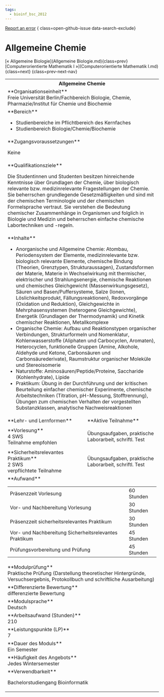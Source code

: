 ```yaml
---
tags:
  - bioinf_bsc_2012
---
```

[Report an error](https://github.com/SGSSGene/FUB-SUP/issues/new?title=Error%20in%20%22Allgemeine%20Chemie%22&body=There%20seems%20to%20be%20an%20error%20in%20module%20%22Allgemeine%20Chemie%22%2E%0A%0A%3CDescribe%20here%20a%20slightly%20more%20detailed%20description%20of%20what%20is%20wrong%3E&labels=bug)
{ class=open-github-issue data-search-exclude}

# Allgemeine Chemie

[« Allgemeine Biologie](Allgemeine Biologie.md){class=prev}
[Computerorientierte Mathematik I »](Computerorientierte Mathematik I.md){class=next}
{class=prev-next-nav}

<table markdown id="moduledesc">
<tr markdown class="moduledesc_head"><th colspan="2">Allgemeine Chemie </th></tr>
<tr markdown><td colspan="2">**Organisationseinheit**   <br>Freie Universität Berlin/Fachbereich Biologie, Chemie, Pharmazie/Institut für Chemie und Biochemie</td></tr>

<tr markdown><td colspan="2">**Bereich**<br>


- Studienbereiche im Pflichtbereich des Kernfaches
- Studienbereich Biologie/Chemie/Biochemie

</td></tr>

<tr markdown><td colspan="2">**Zugangsvoraussetzungen** <br>

Keine


</td></tr>
<tr markdown><td colspan="2">**Qualifikationsziele**    <br>

Die Studentinnen und Studenten besitzen hinreichende Kenntnisse über
Grundlagen der Chemie, über biologisch relevante bzw. medizinrelevante
Fragestellungen der Chemie. Sie beherrschen grundlegende Gesetzmäßigkeiten
und sind mit der chemischen Terminologie und der chemischen Formelsprache
vertraut. Sie verstehen die Bedeutung chemischer Zusammenhänge in Organismen
und folglich in Biologie und Medizin und beherrschen einfache chemische
Labortechniken und -regeln.


</td></tr>
<tr markdown><td colspan="2">**Inhalte**                <br>


- Anorganische und Allgemeine Chemie: Atombau, Periodensystem der Elemente,
  medizinrelevante bzw. biologisch relevante Elemente, chemische Bindung
  (Theorien, Grenztypen, Strukturaussagen), Zustandsformen der Materie,
  Materie in Wechselwirkung mit thermischer, elektrischer und
  Strahlungsenergie, chemische Reaktionen und chemisches Gleichgewicht
  (Massenwirkungsgesetz), Säuren und Basen/Puffersysteme, Salze (Ionen,
  Löslichkeitsprodukt, Fällungsreaktionen), Redoxvorgänge (Oxidation und
  Reduktion), Gleichgewichte in Mehrphasensystemen (heterogene
  Gleichgewichte), Energetik (Grundlagen der Thermodynamik) und Kinetik
  chemischer Reaktionen, Metallkomplexe
- Organische Chemie: Aufbau und Reaktionstypen organischer Verbindungen,
  Strukturformeln und Nomenklatur, Kohlenwasserstoffe (Aliphaten und
  Carbocyclen, Aromaten), Heterocyclen, funktionelle Gruppen (Amine,
  Alkohole, Aldehyde und Ketone, Carbonsäuren und Carbonsäurederivate),
  Raumstruktur organischer Moleküle und Stereoisomerie
- Naturstoffe: Aminosäuren/Peptide/Proteine, Saccharide (Kohlenhydrate),
  Lipide
- Praktikum: Übung in der Durchführung und der kritischen Beurteilung
  einfacher chemischer Experimente, chemische Arbeitstechniken (Titration,
  pH-Messung, Stofftrennung), Übungen zum chemischen Verhalten der
  vorgestellten Substanzklassen, analytische Nachweisreaktionen


</td></tr>

<tr markdown><td>**Lehr- und Lernformen**</td><td>**Aktive Teilnahme**</td></tr>
<tr markdown><td> **Vorlesung** <br>4 SWS <br> Teilnahme empfohlen</td><td>

Übungsaufgaben, praktische Laborarbeit, schriftl. Test
</td></tr>
<tr markdown><td> **Sicherheitsrelevantes Praktikum** <br>2 SWS <br> verpflichtete Teilnahme</td><td>

Übungsaufgaben, praktische Laborarbeit, schriftl. Test
</td></tr>
<tr markdown><td colspan="2">**Aufwand**                <br>
<table class="aufwand_table">
<tr><td>Präsenzzeit Vorlesung</td><td>60 Stunden</td></tr>
<tr><td>Vor- und Nachbereitung Vorlesung</td><td>30 Stunden</td></tr>
<tr><td>Präsenzzeit sicherheitsrelevantes Praktikum</td><td>30 Stunden</td></tr>
<tr><td>Vor- und Nachbereitung Sicherheitsrelevantes Praktikum</td><td>45 Stunden</td></tr>
<tr><td>Prüfungsvorbereitung und Prüfung</td><td>45 Stunden</td></tr>
</table>

</td></tr>
<tr markdown><td colspan="2">**Modulprüfung**             <br>Praktische Prüfung (Darstellung theoretischer Hintergründe,
Versuchsergebnis, Protokollbuch und schriftliche Ausarbeitung)


</td></tr>
<tr markdown><td colspan="2">**Differenzierte Bewertung** <br>differenzierte Bewertung

</td></tr>
<tr markdown><td colspan="2">**Modulsprache**             <br>Deutsch</td></tr>
<tr markdown><td colspan="2">**Arbeitsaufwand (Stunden)** <br>210</td></tr>
<tr markdown><td colspan="2">**Leistungspunkte (LP)**     <br>7</td></tr>
<tr markdown><td colspan="2">**Dauer des Moduls**         <br>Ein Semester</td></tr>
<tr markdown><td colspan="2">**Häufigkeit des Angebots**  <br>Jedes Wintersemester</td></tr>
<tr markdown><td colspan="2">**Verwendbarkeit**           <br>

Bachelorstudiengang Bioinformatik


</td></tr>

</table>
